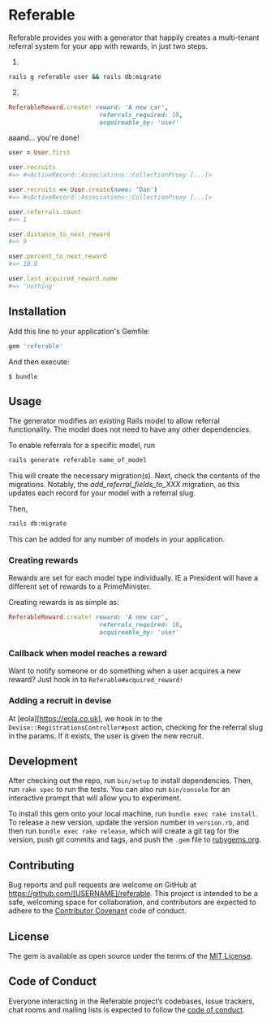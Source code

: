 # Referable

Referable provides you with a generator that happily creates a multi-tenant referral
system for your app with rewards, in just two steps.

1.
```bash
rails g referable user && rails db:migrate
```

2.
```ruby
ReferableReward.create! reward: 'A new car',
                         referrals_required: 10,
                         acquireable_by: 'user'
```

aaand... you're done!

```ruby
user = User.first

user.recruits
#=> #<ActiveRecord::Associations::CollectionProxy [...]>

user.recruits << User.create(name: 'Dan')
#=> #<ActiveRecord::Associations::CollectionProxy [...]>

user.referrals.count
#=> 1

user.distance_to_next_reward
#=> 9

user.percent_to_next_reward
#=> 10.0

user.last_acquired_reward.name
#=> 'nothing'
```

## Installation

Add this line to your application's Gemfile:

```ruby
gem 'referable'
```

And then execute:

    $ bundle

## Usage

The generator modifies an existing Rails model to allow referral functionality. The model
does not need to have any other dependencies.

To enable referrals for a specific model, run
```bash
rails generate referable name_of_model
```

This will create the necessary migration(s). Next, check the contents of the migrations.
Notably, the _add_referral_fields_to_XXX_ migration, as this updates each record for your
model with a referral slug.

Then,
```bash
rails db:migrate
```

This can be added for any number of models in your application.

### Creating rewards

Rewards are set for each model type individually. IE a President will have a different set
of rewards to a PrimeMinister.

Creating rewards is as simple as:
```ruby
ReferableReward.create! reward: 'A new car',
                         referrals_required: 10,
                         acquireable_by: 'user'
```

### Callback when model reaches a reward

Want to notify someone or do something when a user acquires a new reward?
Just hook in to `Referable#acquired_reward!`

### Adding a recruit in devise

At [eola][https://eola.co.uk], we hook in to the `Devise::RegistrationsController#post`
action, checking for the referral slug in the params. If it exists, the user is given
the new recruit.

## Development

After checking out the repo, run `bin/setup` to install dependencies. Then, run `rake spec` to run the tests. You can also run `bin/console` for an interactive prompt that will allow you to experiment.

To install this gem onto your local machine, run `bundle exec rake install`. To release a new version, update the version number in `version.rb`, and then run `bundle exec rake release`, which will create a git tag for the version, push git commits and tags, and push the `.gem` file to [rubygems.org](https://rubygems.org).

## Contributing

Bug reports and pull requests are welcome on GitHub at https://github.com/[USERNAME]/referable. This project is intended to be a safe, welcoming space for collaboration, and contributors are expected to adhere to the [Contributor Covenant](http://contributor-covenant.org) code of conduct.

## License

The gem is available as open source under the terms of the [MIT License](http://opensource.org/licenses/MIT).

## Code of Conduct

Everyone interacting in the Referable project’s codebases, issue trackers, chat rooms and mailing lists is expected to follow the [code of conduct](https://github.com/[USERNAME]/referable/blob/master/CODE_OF_CONDUCT.md).
